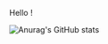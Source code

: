 Hello !

![Anurag's GitHub stats](https://github-readme-stats.vercel.app/api?username=monayo-jsh&show_icons=true&theme=radical)
